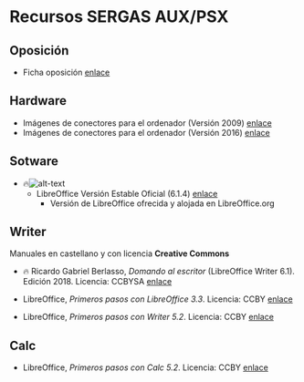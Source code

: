 # Recursos SERGAS AUX/PSX

## Oposición

- Ficha oposición [enlace](http://www.informateoposiciones.es/wp-content/uploads/2018/03/Sergas-personal-estatutario-C2_Auxiliar_2017_-1.pdf)

## Hardware

- Imágenes de conectores para el ordenador (Versión 2009) [enlace](http://orig00.deviantart.net/1ddc/f/2009/203/1/c/computer_hardware_poster_1_7_by_sonic840.png 'Imágenes de conectores y puertos v1.7')
- Imágenes de conectores para el ordenador (Versión 2016) [enlace](http://sonic840.deviantart.com/art/Computer-Hardware-Chart-2-0-587798335 'Imágenes de conectores y puertos v2.0')

## Sotware

- :fire:![alt-text](https://wiki.documentfoundation.org/images/5/58/LibreOffice_external_logo_100px.png 'Logo LibreOffice')
  - LibreOffice Versión Estable Oficial (6.1.4) [enlace](https://bit.ly/2SXXFJw 'LibreOffice Versión Estable Oficial (6.1+)')
    - Versión de LibreOffice ofrecida y alojada en LibreOffice.org

## Writer

Manuales en castellano y con licencia **Creative Commons**

- :fire: Ricardo Gabriel Berlasso, _Domando al escritor_ (LibreOffice Writer 6.1). Edición 2018. Licencia: CCBYSA [enlace](http://bit.ly/2Pj7L2E 'Ricardo Gabriel Berlasso - Domando al escritor')

- LibreOffice, _Primeros pasos con LibreOffice 3.3_. Licencia: CCBY [enlace](https://wiki.documentfoundation.org/images/b/b9/0100GS3-PrimerosPasosConLibO.pdf 'LibreOffice - Primeros pasos con LibreOffice 3.3')
- LibreOffice, _Primeros pasos con Writer 5.2_. Licencia: CCBY [enlace](https://wiki.documentfoundation.org/images/8/8d/0104GS3-PrimerosPasosConWriter.pdf 'LibreOffice - Primeros pasos con Writer 5.2')

## Calc

- LibreOffice, _Primeros pasos con Calc 5.2_. Licencia: CCBY [enlace](https://wiki.documentfoundation.org/images/0/05/0105GS3-PrimerosPasosConCalc.pdf 'LibreOffice - Primeros pasos con Calc 5.2')
